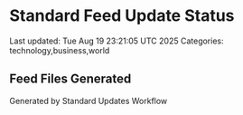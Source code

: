 # Standard Feed Update Status
Last updated: Tue Aug 19 23:21:05 UTC 2025
Categories: technology,business,world

## Feed Files Generated

Generated by Standard Updates Workflow
